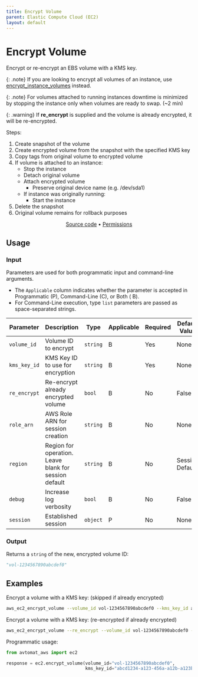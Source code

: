 ```yaml
---
title: Encrypt Volume
parent: Elastic Compute Cloud (EC2)
layout: default
---
```


# Encrypt Volume

Encrypt or re-encrypt an EBS volume with a KMS key.<br/>

{: .note}
If you are looking to encrypt all volumes of an instance, use <a href="encrypt_instance_volumes.md">encrypt_instance_volumes</a> instead.

{: .note}
For volumes attached to running instances downtime is minimized by stopping the instance only when volumes are ready to swap. (~2 min)

{: .warning}
If <b>re_encrypt</b> is supplied and the volume is already encrypted, it will be re-encrypted.

Steps:

1. Create snapshot of the volume
2. Create encrypted volume from the snapshot with the specified KMS key
3. Copy tags from original volume to encrypted volume
4. If volume is attached to an instance:
    - Stop the instance
    - Detach original volume
    - Attach encrypted volume
        - Preserve original device name (e.g. /dev/sda1)
    - If instance was originally running:
        - Start the instance
5. Delete the snapshot
6. Original volume remains for rollback purposes

<p align="center">
   <a href="/avtomat_aws/ec2/encrypt_volume.py">Source code</a> •
   <a href="/permissions/ec2/encrypt_volume">Permissions</a>
</p>

## Usage

### Input

Parameters are used for both programmatic input and command-line arguments.<br/>

- The `Applicable` column indicates whether the parameter is accepted in Programmatic (P), Command-Line (C), or Both (
  B).<br/>
- For Command-Line execution, type `list` parameters are passed as space-separated strings.

| Parameter    | Description                                           | Type     | Applicable | Required | Default Value   |
|--------------|-------------------------------------------------------|----------|------------|----------|-----------------|
| `volume_id`  | Volume ID to encrypt                                  | `string` | B          | Yes      | None            |
| `kms_key_id` | KMS Key ID to use for encryption                      | `string` | B          | Yes      | None            |
| `re_encrypt` | Re-encrypt already encrypted volume                   | `bool`   | B          | No       | False           |
| `role_arn`   | AWS Role ARN for session creation                     | `string` | B          | No       | None            |
| `region`     | Region for operation. Leave blank for session default | `string` | B          | No       | Session Default |
| `debug`      | Increase log verbosity                                | `bool`   | B          | No       | False           |
| `session`    | Established session                                   | `object` | P          | No       | None            |                           |

### Output

Returns a `string` of the new, encrypted volume ID:

```python
"vol-1234567890abcdef0"
```

## Examples

Encrypt a volume with a KMS key: (skipped if already encrypted)

```bash
aws_ec2_encrypt_volume --volume_id vol-1234567890abcdef0 --kms_key_id abcd1234-a123-456a-a12b-a123b4cd56ef
```

Encrypt a volume with a KMS key: (re-encrypted if already encrypted)

```bash
aws_ec2_encrypt_volume --re_encrypt --volume_id vol-1234567890abcdef0 --kms_key_id abcd1234-a123-456a-a12b-a123b4cd56ef
```

Programmatic usage:

```python
from avtomat_aws import ec2

response = ec2.encrypt_volume(volume_id="vol-1234567890abcdef0",
                              kms_key_id="abcd1234-a123-456a-a12b-a123b4cd56ef")
```
